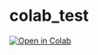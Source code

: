 # colab_test


[![Open in Colab](https://colab.research.google.com/assets/colab-badge.svg)](https://colab.research.google.com/github/kneth90/colab_test/blob/main/test.ipynb)




